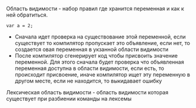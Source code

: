 Область видимости - набор правил где хранится переменная и как к ней обратиться.

```
var a = 2;
```
- Сначала идет проверка на существование этой переменной, если существует то компилятор пропускает это объявление, если нет, то создается овая переменная в укзанной области видимости
- После компилятор сгенерирует код чтобы присвоить значение переменной. Для этого сначала будет проверка что объявленная переменная доступна в области видимости, если есть, то происходит присвоение, иначе компилятор ищет эту переменную в другом месте, если не находится, то выкидавает ошибку

Лексическая область видимости - область видимости которая существует при разбиении команды на лексемы
